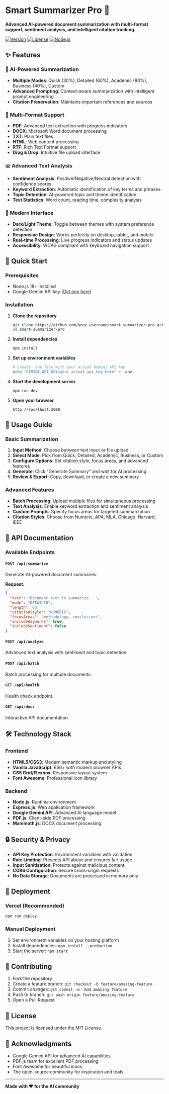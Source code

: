 # Smart Summarizer Pro 🤖

**Advanced AI-powered document summarization with multi-format support, sentiment analysis, and intelligent citation tracking.**

[![Version](https://img.shields.io/badge/version-2.0.0-blue.svg)](https://github.com/your-username/smart-summarizer-pro)
[![License](https://img.shields.io/badge/license-MIT-green.svg)](LICENSE)
[![Node.js](https://img.shields.io/badge/node.js-18+-brightgreen.svg)](https://nodejs.org/)

## ✨ Features

### 🧠 **AI-Powered Summarization**
- **Multiple Modes**: Quick (30%), Detailed (60%), Academic (80%), Business (40%), Custom
- **Advanced Prompting**: Context-aware summarization with intelligent prompt engineering
- **Citation Preservation**: Maintains important references and sources

### 📄 **Multi-Format Support**
- **PDF**: Advanced text extraction with progress indicators
- **DOCX**: Microsoft Word document processing
- **TXT**: Plain text files
- **HTML**: Web content processing
- **RTF**: Rich Text Format support
- **Drag & Drop**: Intuitive file upload interface

### 📊 **Advanced Text Analysis**
- **Sentiment Analysis**: Positive/Negative/Neutral detection with confidence scores
- **Keyword Extraction**: Automatic identification of key terms and phrases
- **Topic Detection**: AI-powered topic and theme identification
- **Text Statistics**: Word count, reading time, complexity analysis

### 🎨 **Modern Interface**
- **Dark/Light Theme**: Toggle between themes with system preference detection
- **Responsive Design**: Works perfectly on desktop, tablet, and mobile
- **Real-time Processing**: Live progress indicators and status updates
- **Accessibility**: WCAG compliant with keyboard navigation support

## 🚀 **Quick Start**

### Prerequisites
- Node.js 18+ installed
- Google Gemini API key ([Get one here](https://makersuite.google.com/app/apikey))

### Installation

1. **Clone the repository**
   ```bash
   git clone https://github.com/your-username/smart-summarizer-pro.git
   cd smart-summarizer-pro
   ```

2. **Install dependencies**
   ```bash
   npm install
   ```

3. **Set up environment variables**
   ```bash
   # Create .env file with your actual Gemini API key
   echo "GEMINI_API_KEY=your_actual_api_key_here" > .env
   ```

4. **Start the development server**
   ```bash
   npm run dev
   ```

5. **Open your browser**
   ```
   http://localhost:3000
   ```

## 📖 **Usage Guide**

### Basic Summarization
1. **Input Method**: Choose between text input or file upload
2. **Select Mode**: Pick from Quick, Detailed, Academic, Business, or Custom
3. **Configure Options**: Set citation style, focus areas, and advanced features
4. **Generate**: Click "Generate Summary" and wait for AI processing
5. **Review & Export**: Copy, download, or create a new summary

### Advanced Features
- **Batch Processing**: Upload multiple files for simultaneous processing
- **Text Analysis**: Enable keyword extraction and sentiment analysis
- **Custom Prompts**: Specify focus areas for targeted summarization
- **Citation Styles**: Choose from Numeric, APA, MLA, Chicago, Harvard, IEEE

## 🔧 **API Documentation**

### Available Endpoints

#### `POST /api/summarize`
Generate AI-powered document summaries.

**Request:**
```json
{
  "text": "Document text to summarize...",
  "mode": "DETAILED",
  "length": 60,
  "citationStyle": "NUMERIC",
  "focusAreas": "methodology, conclusions",
  "includeKeywords": true,
  "includeSentiment": false
}
```

#### `POST /api/analyze`
Advanced text analysis with sentiment and topic detection.

#### `POST /api/batch`
Batch processing for multiple documents.

#### `GET /api/health`
Health check endpoint.

#### `GET /api/docs`
Interactive API documentation.

## 🛠️ **Technology Stack**

### Frontend
- **HTML5/CSS3**: Modern semantic markup and styling
- **Vanilla JavaScript**: ES6+ with modern browser APIs
- **CSS Grid/Flexbox**: Responsive layout system
- **Font Awesome**: Professional icon library

### Backend
- **Node.js**: Runtime environment
- **Express.js**: Web application framework
- **Google Gemini API**: Advanced AI language model
- **PDF.js**: Client-side PDF processing
- **Mammoth.js**: DOCX document processing

## 🔒 **Security & Privacy**

- **API Key Protection**: Environment variables with validation
- **Rate Limiting**: Prevents API abuse and ensures fair usage
- **Input Sanitization**: Protects against malicious content
- **CORS Configuration**: Secure cross-origin requests
- **No Data Storage**: Documents are processed in memory only

## 🚀 **Deployment**

### Vercel (Recommended)
```bash
npm run deploy
```

### Manual Deployment
1. Set environment variables on your hosting platform
2. Install dependencies: `npm install --production`
3. Start the server: `npm start`

## 🤝 **Contributing**

1. Fork the repository
2. Create a feature branch: `git checkout -b feature/amazing-feature`
3. Commit changes: `git commit -m 'Add amazing feature'`
4. Push to branch: `git push origin feature/amazing-feature`
5. Open a Pull Request

## 📝 **License**

This project is licensed under the MIT License.

## 🙏 **Acknowledgments**

- Google Gemini API for advanced AI capabilities
- PDF.js team for excellent PDF processing
- Font Awesome for beautiful icons
- The open-source community for inspiration and tools

---

**Made with ❤️ for the AI community**
